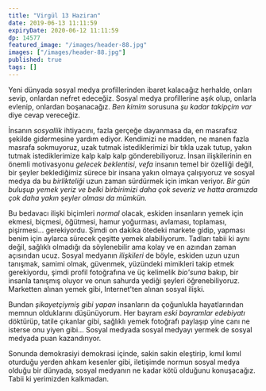 ```yaml
---
title: "Virgül 13 Haziran"
date: 2019-06-13 11:11:59
expiryDate: 2020-06-12 11:11:59
dp: 14577
featured_image: "/images/header-88.jpg"
images: ["/images/header-88.jpg"]
published: true
tags: []
---
```




Yeni dünyada sosyal medya profillerinden ibaret kalacağız herhalde, onları
sevip, onlardan nefret edeceğiz. Sosyal medya profillerine aşık olup, onlarla
evlenip, onlardan boşanacağız. *Ben kimim* sorusuna *şu kadar takipçim var* diye
cevap vereceğiz.

İnsanın *sosyallik* ihtiyacını, fazla gerçeğe dayanmasa da, en masrafsız şekilde
gidermesine yardım ediyor. Kendimizi ne madden, ne manen fazla masrafa
sokmuyoruz, uzak tutmak istediklerimizi bir tıkla uzak tutup, yakın tutmak
istediklerimize kalp kalp kalp gönderebiliyoruz. İnsan ilişkilerinin en önemli
motivasyonu *gelecek beklentisi*, *vefa* insanın temel bir özelliği değil, bir
şeyler beklediğimiz sürece bir insana yakın olmaya çalışıyoruz ve sosyal medya
da bu *birlikteliği* uzun zaman sürdürmek için imkan veriyor. *Bir gün buluşup
yemek yeriz ve belki birbirimizi daha çok severiz ve hatta aramızda çok daha
yakın şeyler olması da mümkün.*

Bu bedavacı ilişki biçimleri *normal* olacak, eskiden insanların yemek için
ekmesi, biçmesi, öğütmesi, hamur yoğurması, avlaması, toplaması, pişirmesi...
gerekiyordu. Şimdi on dakika ötedeki markete gidip, yapması benim için aylarca
sürecek çeşitte yemek alabiliyorum. Tadları tabii ki aynı değil, sağlıklı
olmadığı da söylenebilir ama kolay ve en azından zaman açısından ucuz. Sosyal
medyanın *ilişkileri* de böyle, eskiden uzun uzun tanışmak, samimi olmak,
güvenmek, yüzündeki mimikleri takip etmek gerekiyordu, şimdi profil fotoğrafına
ve üç kelimelik *bio'suna* bakıp, bir insanla tanışmış oluyor ve onun sahurda
yediği şeyleri öğrenebiliyoruz. Marketten alınan yemek gibi, Internet'ten alınan
sosyal ilişki.

Bundan *şikayetçiymiş gibi yapan* insanların da çoğunlukla hayatlarından memnun
olduklarını düşünüyorum. Her bayram *eski bayramlar edebiyatı* döktürüp, tatile
çıkanlar gibi, sağlıklı yemek fotoğrafı paylaşıp yine canı ne isterse onu yiyen
gibi... Sosyal medyada sosyal medyayı yermek de sosyal medyada puan kazandırıyor.

Sonunda demokrasiyi demokrasi içinde, sakin sakin eleştirip, kımıl kımıl
oturduğu yerden ahkam kesenler gibi, iletişimde normun sosyal medya olduğu bir
dünyada, sosyal medyanın ne kadar kötü olduğunu konuşacağız. Tabii ki yerimizden
kalkmadan. 


